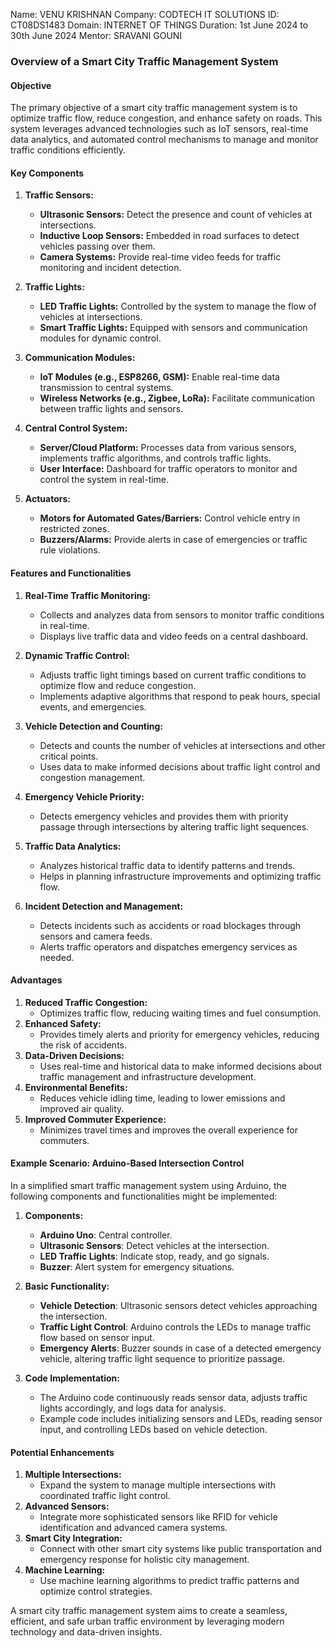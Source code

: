 Name: VENU KRISHNAN
Company: CODTECH IT SOLUTIONS 
ID: CT08DS1483 
Domain: INTERNET OF THINGS
Duration: 1st June 2024 to 30th June 2024 
Mentor: SRAVANI GOUNI
### Overview of a Smart City Traffic Management System

#### Objective
The primary objective of a smart city traffic management system is to optimize traffic flow, reduce congestion, and enhance safety on roads. This system leverages advanced technologies such as IoT sensors, real-time data analytics, and automated control mechanisms to manage and monitor traffic conditions efficiently.

#### Key Components
1. **Traffic Sensors:**
   - **Ultrasonic Sensors:** Detect the presence and count of vehicles at intersections.
   - **Inductive Loop Sensors:** Embedded in road surfaces to detect vehicles passing over them.
   - **Camera Systems:** Provide real-time video feeds for traffic monitoring and incident detection.

2. **Traffic Lights:**
   - **LED Traffic Lights:** Controlled by the system to manage the flow of vehicles at intersections.
   - **Smart Traffic Lights:** Equipped with sensors and communication modules for dynamic control.

3. **Communication Modules:**
   - **IoT Modules (e.g., ESP8266, GSM):** Enable real-time data transmission to central systems.
   - **Wireless Networks (e.g., Zigbee, LoRa):** Facilitate communication between traffic lights and sensors.

4. **Central Control System:**
   - **Server/Cloud Platform:** Processes data from various sensors, implements traffic algorithms, and controls traffic lights.
   - **User Interface:** Dashboard for traffic operators to monitor and control the system in real-time.

5. **Actuators:**
   - **Motors for Automated Gates/Barriers:** Control vehicle entry in restricted zones.
   - **Buzzers/Alarms:** Provide alerts in case of emergencies or traffic rule violations.

#### Features and Functionalities
1. **Real-Time Traffic Monitoring:**
   - Collects and analyzes data from sensors to monitor traffic conditions in real-time.
   - Displays live traffic data and video feeds on a central dashboard.

2. **Dynamic Traffic Control:**
   - Adjusts traffic light timings based on current traffic conditions to optimize flow and reduce congestion.
   - Implements adaptive algorithms that respond to peak hours, special events, and emergencies.

3. **Vehicle Detection and Counting:**
   - Detects and counts the number of vehicles at intersections and other critical points.
   - Uses data to make informed decisions about traffic light control and congestion management.

4. **Emergency Vehicle Priority:**
   - Detects emergency vehicles and provides them with priority passage through intersections by altering traffic light sequences.

5. **Traffic Data Analytics:**
   - Analyzes historical traffic data to identify patterns and trends.
   - Helps in planning infrastructure improvements and optimizing traffic flow.

6. **Incident Detection and Management:**
   - Detects incidents such as accidents or road blockages through sensors and camera feeds.
   - Alerts traffic operators and dispatches emergency services as needed.

#### Advantages
1. **Reduced Traffic Congestion:**
   - Optimizes traffic flow, reducing waiting times and fuel consumption.
2. **Enhanced Safety:**
   - Provides timely alerts and priority for emergency vehicles, reducing the risk of accidents.
3. **Data-Driven Decisions:**
   - Uses real-time and historical data to make informed decisions about traffic management and infrastructure development.
4. **Environmental Benefits:**
   - Reduces vehicle idling time, leading to lower emissions and improved air quality.
5. **Improved Commuter Experience:**
   - Minimizes travel times and improves the overall experience for commuters.

#### Example Scenario: Arduino-Based Intersection Control
In a simplified smart traffic management system using Arduino, the following components and functionalities might be implemented:

1. **Components:**
   - **Arduino Uno**: Central controller.
   - **Ultrasonic Sensors**: Detect vehicles at the intersection.
   - **LED Traffic Lights**: Indicate stop, ready, and go signals.
   - **Buzzer**: Alert system for emergency situations.

2. **Basic Functionality:**
   - **Vehicle Detection**: Ultrasonic sensors detect vehicles approaching the intersection.
   - **Traffic Light Control**: Arduino controls the LEDs to manage traffic flow based on sensor input.
   - **Emergency Alerts**: Buzzer sounds in case of a detected emergency vehicle, altering traffic light sequence to prioritize passage.

3. **Code Implementation:**
   - The Arduino code continuously reads sensor data, adjusts traffic lights accordingly, and logs data for analysis.
   - Example code includes initializing sensors and LEDs, reading sensor input, and controlling LEDs based on vehicle detection.

#### Potential Enhancements
1. **Multiple Intersections:**
   - Expand the system to manage multiple intersections with coordinated traffic light control.
2. **Advanced Sensors:**
   - Integrate more sophisticated sensors like RFID for vehicle identification and advanced camera systems.
3. **Smart City Integration:**
   - Connect with other smart city systems like public transportation and emergency response for holistic city management.
4. **Machine Learning:**
   - Use machine learning algorithms to predict traffic patterns and optimize control strategies.

A smart city traffic management system aims to create a seamless, efficient, and safe urban traffic environment by leveraging modern technology and data-driven insights.
